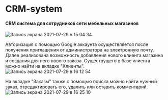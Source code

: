 
# CRM-system
#### CRM система для сотрудников сети мебельных магазинов
![Запись экрана 2021-07-29 в 15 04 34](https://user-images.githubusercontent.com/81704613/127488821-00d20df0-9bed-4674-bd5d-ea2adcb2fa2c.gif)

Авторизация с помощью Google аккаунта осуществляется после получения приглашения от администратора на электронную почту.
Далее реализована возможность добавления нового клиента магазина и создания для него нового заказа. Существущего в базе клиента можно найти на вкладке "Клиенты".
![Запись экрана 2021-07-29 в 16 12 54](https://user-images.githubusercontent.com/81704613/127498656-eb6c6338-6f67-4033-898d-bb4667043eb8.gif)

На вкладке "Заказы" также с помощью поиска можно найти нужный заказ, отредактировать его, удалить или оставить комментарий.
![Запись экрана 2021-07-29 в 16 25 10](https://user-images.githubusercontent.com/81704613/127500946-19ee28a8-445b-49b5-9f7d-00b1b3fd2772.gif)

